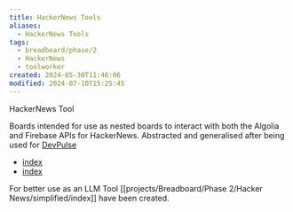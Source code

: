 ```yaml
---
title: HackerNews Tools
aliases:
  - HackerNews Tools
tags:
  - breadboard/phase/2
  - HackerNews
  - toolworker
created: 2024-05-30T11:46:06
modified: 2024-07-10T15:25:45
---
```


HackerNews Tool

Boards intended for use as nested boards to interact with both the Algolia and Firebase APIs for HackerNews. Abstracted and generalised after being used for [DevPulse](projects/Breadboard/Phase%201/DevPulse.md)

- [index](projects/Breadboard/Phase%202/Hacker%20News/Algolia/index.md)
- [index](projects/Breadboard/Phase%202/Hacker%20News/Firebase/index.md)

For better use as an LLM Tool [[projects/Breadboard/Phase 2/Hacker News/simplified/index]] have been created.
